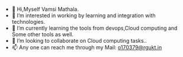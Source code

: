 - 👋 Hi,Myself Vamsi Mathala.
- 👀 I’m interested in working by learning and integration with technologies.
- 🌱 I’m currently learning the tools from devops,Cloud computing and Some other tools as well. 
- 💞️ I’m looking to collaborate on Cloud computing tasks..
- 📫 Any one can reach me through my Mail: o170379@rgukt.in

<!---
vamsi-01/vamsi-01 is a ✨ special ✨ repository because its `README.md` (this file) appears on your GitHub profile.
You can click the Preview link to take a look at your changes.
--->
